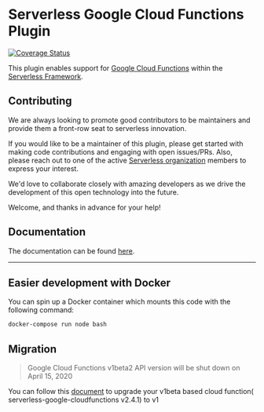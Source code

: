 # Serverless Google Cloud Functions Plugin

[![Coverage Status](https://coveralls.io/repos/github/serverless/serverless-google-cloudfunctions/badge.svg?branch=master)](https://coveralls.io/github/serverless/serverless-google-cloudfunctions?branch=master)

This plugin enables support for [Google Cloud Functions](https://cloud.google.com/functions/) within the [Serverless Framework](https://github.com/serverless/serverless).

## Contributing

We are always looking to promote good contributors to be maintainers and provide them a front-row seat to serverless innovation.

If you would like to be a maintainer of this plugin, please get started with making code contributions and engaging with open issues/PRs. Also, please reach out to one of the active [Serverless organization](https://github.com/serverless) members to express your interest.

We'd love to collaborate closely with amazing developers as we drive the development of this open technology into the future.

Welcome, and thanks in advance for your help!

## Documentation

The documentation can be found [here](https://serverless.com/framework/docs/providers/google).

---

## Easier development with Docker

You can spin up a Docker container which mounts this code with the following command:

```bash
docker-compose run node bash
```

## Migration

> Google Cloud Functions v1beta2 API version will be shut down on April 15, 2020

You can follow this [document](./MIGRATION_GUIDE.md) to upgrade your v1beta based cloud function( serverless-google-cloudfunctions v2.4.1) to v1
